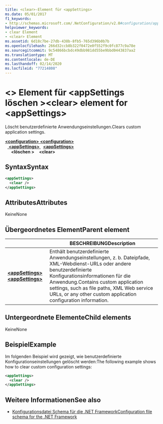 ```yaml
---
title: <clear>-Element für <appSettings>
ms.date: 05/01/2017
f1_keywords:
- http://schemas.microsoft.com/.NetConfiguration/v2.0#configuration/appSettings/clear
helpviewer_keywords:
- clear Element
- <clear> Element
ms.assetid: 6d18c7be-27db-438b-8fb5-765d396b0b7b
ms.openlocfilehash: 266d32ccb8b322f0472e0f552f9c0fc877c9a78e
ms.sourcegitcommit: 9c54866bcbdc49dbb981dd55be9bbd0443837aa2
ms.translationtype: MT
ms.contentlocale: de-DE
ms.lasthandoff: 02/14/2020
ms.locfileid: "77214808"
---
```

# <a name="clear-element-for-appsettings"></a><span data-ttu-id="4166d-102">\<> Element für \<appSettings löschen ></span><span class="sxs-lookup"><span data-stu-id="4166d-102">\<clear> element for \<appSettings></span></span>

<span data-ttu-id="4166d-103">Löscht benutzerdefinierte Anwendungseinstellungen.</span><span class="sxs-lookup"><span data-stu-id="4166d-103">Clears custom application settings.</span></span>

<span data-ttu-id="4166d-104">[ **\<configuration>** ](../configuration-element.md)</span><span class="sxs-lookup"><span data-stu-id="4166d-104">[**\<configuration>**](../configuration-element.md)</span></span>\
<span data-ttu-id="4166d-105">&nbsp;&nbsp;[ **\<appSettings>** ](appsettings-element-for-configuration.md)</span><span class="sxs-lookup"><span data-stu-id="4166d-105">&nbsp;&nbsp;[**\<appSettings>**](appsettings-element-for-configuration.md)</span></span>\
<span data-ttu-id="4166d-106">&nbsp;&nbsp;&nbsp;&nbsp; **\<löschen >**</span><span class="sxs-lookup"><span data-stu-id="4166d-106">&nbsp;&nbsp;&nbsp;&nbsp;**\<clear>**</span></span>

## <a name="syntax"></a><span data-ttu-id="4166d-107">Syntax</span><span class="sxs-lookup"><span data-stu-id="4166d-107">Syntax</span></span>

```xml
<appSettings>
  <clear />
</appSettings>
```

## <a name="attributes"></a><span data-ttu-id="4166d-108">Attributes</span><span class="sxs-lookup"><span data-stu-id="4166d-108">Attributes</span></span>

<span data-ttu-id="4166d-109">Keine</span><span class="sxs-lookup"><span data-stu-id="4166d-109">None</span></span>

## <a name="parent-element"></a><span data-ttu-id="4166d-110">Übergeordnetes Element</span><span class="sxs-lookup"><span data-stu-id="4166d-110">Parent element</span></span>

|     | <span data-ttu-id="4166d-111">BESCHREIBUNG</span><span class="sxs-lookup"><span data-stu-id="4166d-111">Description</span></span> |
| --- | ----------- |
| [<span data-ttu-id="4166d-112"> **\<appSettings>** </span><span class="sxs-lookup"><span data-stu-id="4166d-112">**\<appSettings>**</span></span>](appsettings-element-for-configuration.md) | <span data-ttu-id="4166d-113">Enthält benutzerdefinierte Anwendungseinstellungen, z. b. Dateipfade, XML-Webdienst-URLs oder andere benutzerdefinierte Konfigurationsinformationen für die Anwendung.</span><span class="sxs-lookup"><span data-stu-id="4166d-113">Contains custom application settings, such as file paths, XML Web service URLs, or any other custom application configuration information.</span></span> |

## <a name="child-elements"></a><span data-ttu-id="4166d-114">Untergeordnete Elemente</span><span class="sxs-lookup"><span data-stu-id="4166d-114">Child elements</span></span>

<span data-ttu-id="4166d-115">Keine</span><span class="sxs-lookup"><span data-stu-id="4166d-115">None</span></span>

## <a name="example"></a><span data-ttu-id="4166d-116">Beispiel</span><span class="sxs-lookup"><span data-stu-id="4166d-116">Example</span></span>

<span data-ttu-id="4166d-117">Im folgenden Beispiel wird gezeigt, wie benutzerdefinierte Konfigurationseinstellungen gelöscht werden:</span><span class="sxs-lookup"><span data-stu-id="4166d-117">The following example shows how to clear custom configuration settings:</span></span>

```xml
<appSettings>
  <clear />
</appSettings>
```

## <a name="see-also"></a><span data-ttu-id="4166d-118">Weitere Informationen</span><span class="sxs-lookup"><span data-stu-id="4166d-118">See also</span></span>

- [<span data-ttu-id="4166d-119">Konfigurationsdatei Schema für die .NET Framework</span><span class="sxs-lookup"><span data-stu-id="4166d-119">Configuration file schema for the .NET Framework</span></span>](../index.md)
